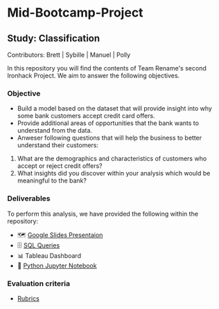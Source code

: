 # Mid-Bootcamp-Project
## Study: Classification
Contributors: Brett | Sybille | Manuel | Polly

In this repository you will find the contents of Team Rename's second Ironhack Project.
We aim to answer the following objectives.

### Objective
- Build a model based on the dataset that will provide insight into why some bank customers accept credit card offers. 
- Provide additional areas of opportunities that the bank wants to understand from the data.
- Anweser following questions that will help the business to better understand their customers:

1. What are the demographics and characteristics of customers who accept or reject credit offers?
2. What insights did you discover within your analysis which would be meaningful to the bank?

### Deliverables
To perform this analysis, we have provided the following within the repository:
- 🗺  [Google Slides Presentaion](https://docs.google.com/presentation/d/1rUbLI60Y-t7gstO1q9IfGX1dv8E1oYBmZRfLCJK7UkU/edit?usp=sharing)
- 🗄  [SQL Queries](https://github.com/mazim-co/team-rename/blob/main/SQL_Question_Classification_Solution.md)
- 📊  Tableau Dashboard
- 🐍  [Python Jupyter Notebook](https://github.com/mazim-co/team-rename/blob/main/mid-boot-v2.4.final.ipynb)

### Evaluation criteria
- [Rubrics](https://education-team-2020.s3-eu-west-1.amazonaws.com/data-analytics/DATA2020-MidBootcamp+Project+Rubrics+-+Sheet1.pdf)
